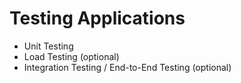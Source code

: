 # Testing Applications

- Unit Testing
- Load Testing (optional)
- Integration Testing / End-to-End Testing (optional)
